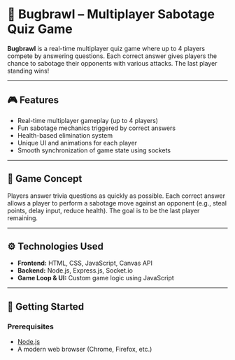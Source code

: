 # 🐞 Bugbrawl – Multiplayer Sabotage Quiz Game

**Bugbrawl** is a real-time multiplayer quiz game where up to 4 players compete by answering questions. Each correct answer gives players the chance to sabotage their opponents with various attacks. The last player standing wins!

---

## 🎮 Features

- Real-time multiplayer gameplay (up to 4 players)
- Fun sabotage mechanics triggered by correct answers
- Health-based elimination system
- Unique UI and animations for each player
- Smooth synchronization of game state using sockets

---

## 🧠 Game Concept

Players answer trivia questions as quickly as possible. Each correct answer allows a player to perform a sabotage move against an opponent (e.g., steal points, delay input, reduce health). The goal is to be the last player remaining.

---

## ⚙️ Technologies Used

- **Frontend:** HTML, CSS, JavaScript, Canvas API  
- **Backend:** Node.js, Express.js, Socket.io  
- **Game Loop & UI:** Custom game logic using JavaScript

---

## 🚀 Getting Started

### Prerequisites

- [Node.js](https://nodejs.org/)
- A modern web browser (Chrome, Firefox, etc.)
